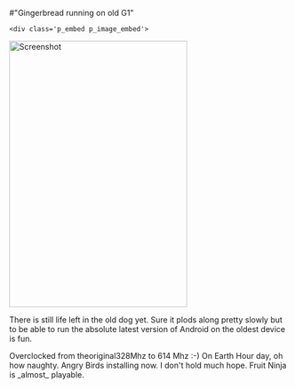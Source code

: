 #"Gingerbread running on old G1"


    <div class='p_embed p_image_embed'>
<img alt="Screenshot" height="480" src="http://getfile0.posterous.com/getfile/files.posterous.com/conoroneill/GI6F2RpZspGveQTOfl7dpOlldeGBFARQNvTDLrTDI6TlZdJbnmXh3tueBPgP/screenshot.png" width="320" />
</div>
<p>There is still life left in the old dog yet. Sure it plods along pretty slowly but to be able to run the absolute latest version of Android on the oldest device is fun.</p><p /><div>Overclocked from theoriginal328Mhz to 614 Mhz :-) On Earth Hour day, oh how naughty. Angry Birds installing now. I don&#39;t hold much hope. Fruit Ninja is _almost_ playable.<p /></div>
  